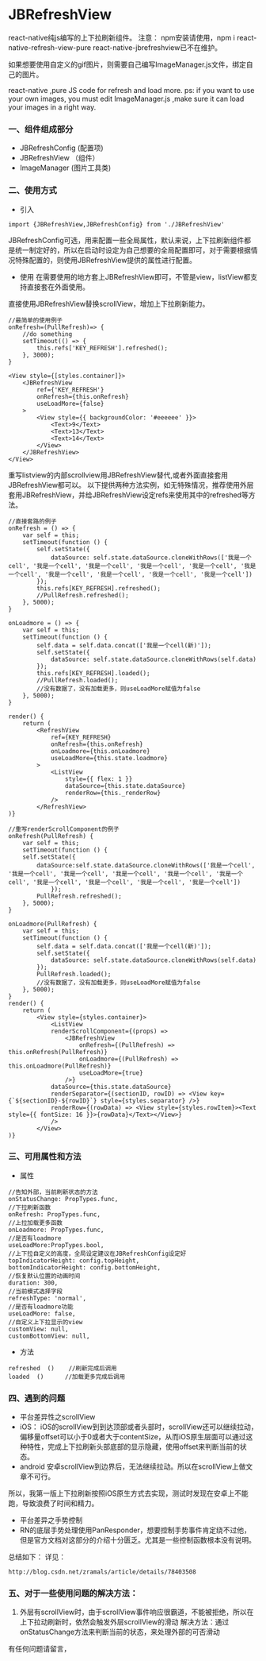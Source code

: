 # JBRefreshView
react-native纯js编写的上下拉刷新组件。
注意：
npm安装请使用，npm i react-native-refresh-view-pure
react-native-jbrefreshview已不在维护。

如果想要使用自定义的gif图片，则需要自己编写ImageManager.js文件，绑定自己的图片。

react-native ,pure JS code for refresh and load more.
ps: if you want to use your own images, you must edit ImageManager.js ,make sure it can load your images in a right way.

### 一、组件组成部分
- JBRefreshConfig  (配置项)
- JBRefreshView （组件）
- ImageManager (图片工具类)

### 二、使用方式
- 引入
```
import {JBRefreshView,JBRefreshConfig} from './JBRefreshView'
```
JBRefreshConfig可选，用来配置一些全局属性，默认来说，上下拉刷新组件都是统一制定好的，所以在启动时设定为自己想要的全局配置即可，对于需要根据情况特殊配置的，则使用JBRefreshView提供的属性进行配置。

- 使用 
在需要使用的地方套上JBRefreshView即可，不管是view，listView都支持直接套在外面使用。

直接使用JBRefreshView替换scrollView，增加上下拉刷新能力。
```
//最简单的使用例子
onRefresh=(PullRefresh)=> {
	//do something
	setTimeout(() => {
		this.refs['KEY_REFRESH'].refreshed();
	}, 3000);
}

<View style={[styles.container]}>
	<JBRefreshView
		ref={'KEY_REFRESH'}
		onRefresh={this.onRefresh}
		useLoadMore={false}
	>
		<View style={{ backgroundColor: '#eeeeee' }}>
			<Text>9</Text>
			<Text>13</Text>
			<Text>14</Text>
		</View>
	</JBRefreshView>
</View>
```
重写listview的内部scrollview用JBRefreshView替代,或者外面直接套用JBRefreshView都可以。
以下提供两种方法实例，如无特殊情况，推荐使用外层套用JBRefreshView，并给JBRefreshView设定refs来使用其中的refreshed等方法。

```
//直接套路的例子
onRefresh = () => {
	var self = this;
	setTimeout(function () {
		self.setState({
			dataSource: self.state.dataSource.cloneWithRows(['我是一个cell', '我是一个cell', '我是一个cell', '我是一个cell', '我是一个cell', '我是一个cell', '我是一个cell', '我是一个cell', '我是一个cell', '我是一个cell'])
		});
        this.refs[KEY_REFRESH].refreshed();
		//PullRefresh.refreshed();
	}, 5000);
}

onLoadmore = () => {
	var self = this;
	setTimeout(function () {
		self.data = self.data.concat(['我是一个cell(新)']);
		self.setState({
			dataSource: self.state.dataSource.cloneWithRows(self.data)
		});
        this.refs[KEY_REFRESH].loaded();
		//PullRefresh.loaded();
		//没有数据了，没有加载更多，则useLoadMore赋值为false
	}, 5000);
}

render() {
	return (
		<RefreshView
			ref={KEY_REFRESH}
			onRefresh={this.onRefresh}
			onLoadmore={this.onLoadmore}
			useLoadMore={this.state.loadmore}
		>
			<ListView
				style={{ flex: 1 }}
				dataSource={this.state.dataSource}
				renderRow={this._renderRow}
			/>
		</RefreshView>
)}
```
```
//重写renderScrollComponent的例子
onRefresh(PullRefresh) {
	var self = this;
	setTimeout(function () {
	self.setState({
		dataSource:self.state.dataSource.cloneWithRows(['我是一个cell', '我是一个cell', '我是一个cell', '我是一个cell', '我是一个cell', '我是一个cell', '我是一个cell', '我是一个cell', '我是一个cell', '我是一个cell'])
			});
		PullRefresh.refreshed();
	}, 5000);
}

onLoadmore(PullRefresh) {
	var self = this;
	setTimeout(function () {
		self.data = self.data.concat(['我是一个cell(新)']);
		self.setState({
			dataSource: self.state.dataSource.cloneWithRows(self.data)
		});
		PullRefresh.loaded();
		//没有数据了，没有加载更多，则useLoadMore赋值为false
	}, 5000);
}
render() {
	return (
		<View style={styles.container}>
			<ListView
			renderScrollComponent={(props) =>
				<JBRefreshView
					onRefresh={(PullRefresh) => this.onRefresh(PullRefresh)}
					onLoadmore={(PullRefresh) => this.onLoadmore(PullRefresh)}
					useLoadMore={true}
				/>}
			dataSource={this.state.dataSource}
			renderSeparator={(sectionID, rowID) => <View key={`${sectionID}-${rowID}`} style={styles.separator} />}
			renderRow={(rowData) => <View style={styles.rowItem}><Text style={{ fontSize: 16 }}>{rowData}</Text></View>}
			/>
		</View>
)}
```

### 三、可用属性和方法
- 属性
```
//告知外部，当前刷新状态的方法
onStatusChange: PropTypes.func,
//下拉刷新函数
onRefresh: PropTypes.func,
//上拉加载更多函数
onLoadmore: PropTypes.func,
//是否有loadmore
useLoadMore:PropTypes.bool,
//上下拉自定义的高度，全局设定建议在JBRefreshConfig设定好
topIndicatorHeight: config.topHeight,
bottomIndicatorHeight: config.bottomHeight,
//恢复默认位置的动画时间
duration: 300,
//当前模式选择字段
refreshType: 'normal',
//是否有loadmore功能
useLoadMore: false,
//自定义上下拉显示的view
customView: null,
customBottomView: null,
```
- 方法

```
refreshed  ()    //刷新完成后调用
loaded  ()      //加载更多完成后调用
```

### 四、遇到的问题
- 平台差异性之scrollView
- iOS：
iOS的scrollView到到达顶部或者头部时，scrollView还可以继续拉动，偏移量offset可以小于0或者大于contentSize，从而iOS原生层面可以通过这种特性，完成上下拉刷新头部底部的显示隐藏，使用offset来判断当前的状态。
- android
安卓scrollView到边界后，无法继续拉动。所以在scrollView上做文章不可行。

所以，我第一版上下拉刷新按照iOS原生方式去实现，测试时发现在安卓上不能跑，导致浪费了时间和精力。
- 平台差异之手势控制
- RN的底层手势处理使用PanResponder，想要控制手势事件肯定绕不过他，但是官方文档对这部分的介绍十分匮乏。尤其是一些控制函数根本没有说明。

总结如下：
详见：
```
http://blog.csdn.net/zramals/article/details/78403508
```

### 五、对于一些使用问题的解决方法：

 1. 外层有scrollView时，由于scrollView事件响应很霸道，不能被拒绝，所以在上下拉动刷新时，依然会触发外层scrollView的滑动
解决方法：通过onStatusChange方法来判断当前的状态，来处理外部的可否滑动

有任何问题请留言，
